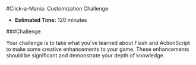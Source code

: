 #Click-a-Mania: Customization Challenge

* **Estimated Time:** 120 minutes

###Challenge

Your challenge is to take what you've learned about Flash and ActionScript to make some creative enhancements to your game. These enhancements should be significant and demonstrate your depth of knowledge.
